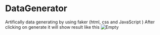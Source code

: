 # DataGenerator
Artifically data generating by using faker (html, css and JavaScript )
After clicking on generate it will show result like this
![Empty](https://github.com/AyeshaIrshad1337/DataGenrator/blob/main/achievement.PNG)
